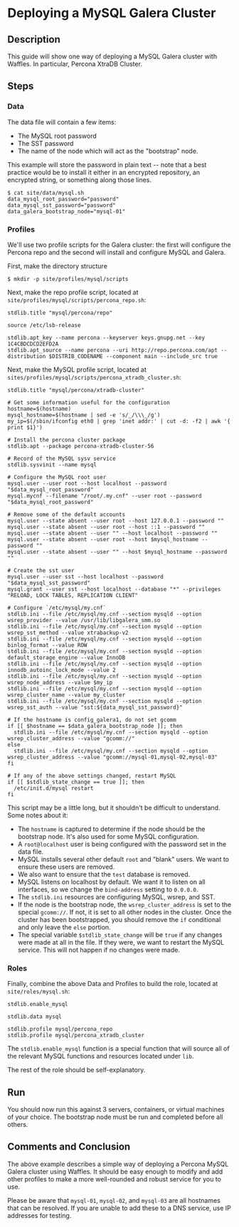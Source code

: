 # Deploying a MySQL Galera Cluster

## Description

This guide will show one way of deploying a MySQL Galera cluster with Waffles. In particular, Percona XtraDB Cluster.

## Steps

### Data

The data file will contain a few items:

* The MySQL root password
* The SST password
* The name of the node which will act as the "bootstrap" node.

This example will store the password in plain text -- note that a best practice would be to install it either in an encrypted repository, an encrypted string, or something along those lines.

```shell
$ cat site/data/mysql.sh
data_mysql_root_password="password"
data_mysql_sst_password="password"
data_galera_bootstrap_node="mysql-01"
```

### Profiles

We'll use two profile scripts for the Galera cluster: the first will configure the Percona repo and the second will install and configure MySQL and Galera.

First, make the directory structure

```shell
$ mkdir -p site/profiles/mysql/scripts
```

Next, make the repo profile script, located at `site/profiles/mysql/scripts/percona_repo.sh`:

```shell
stdlib.title "mysql/percona/repo"

source /etc/lsb-release

stdlib.apt_key --name percona --keyserver keys.gnupg.net --key 1C4CBDCDCD2EFD2A
stdlib.apt_source --name percona --uri http://repo.percona.com/apt --distribution $DISTRIB_CODENAME --component main --include_src true
```

Next, make the MySQL profile script, located at `sites/profiles/mysql/scripts/percona_xtradb_cluster.sh`:

```shell
stdlib.title "mysql/percona/xtradb-cluster"

# Get some information useful for the configuration
hostname=$(hostname)
mysql_hostname=$(hostname | sed -e 's/_/\\\_/g')
my_ip=$(/sbin/ifconfig eth0 | grep 'inet addr:' | cut -d: -f2 | awk '{ print $1}')

# Install the percona cluster package
stdlib.apt --package percona-xtradb-cluster-56

# Record of the MySQL sysv service
stdlib.sysvinit --name mysql

# Configure the MySQL root user
mysql.user --user root --host localhost --password "$data_mysql_root_password"
mysql.mycnf --filename "/root/.my.cnf" --user root --password "$data_mysql_root_password"

# Remove some of the default accounts
mysql.user --state absent --user root --host 127.0.0.1 --password ""
mysql.user --state absent --user root --host ::1 --password ""
mysql.user --state absent --user "" --host localhost --password ""
mysql.user --state absent --user root --host $mysql_hostname --password ""
mysql.user --state absent --user "" --host $mysql_hostname --password ""

# Create the sst user
mysql.user --user sst --host localhost --password "$data_mysql_sst_password"
mysql.grant --user sst --host localhost --database "*" --privileges "RELOAD, LOCK TABLES, REPLICATION CLIENT"

# Configure `/etc/mysql/my.cnf`
stdlib.ini --file /etc/mysql/my.cnf --section mysqld --option wsrep_provider --value /usr/lib/libgalera_smm.so
stdlib.ini --file /etc/mysql/my.cnf --section mysqld --option wsrep_sst_method --value xtrabackup-v2
stdlib.ini --file /etc/mysql/my.cnf --section mysqld --option binlog_format --value ROW
stdlib.ini --file /etc/mysql/my.cnf --section mysqld --option default_storage_engine --value InnoDB
stdlib.ini --file /etc/mysql/my.cnf --section mysqld --option innodb_autoinc_lock_mode --value 2
stdlib.ini --file /etc/mysql/my.cnf --section mysqld --option wsrep_node_address --value $my_ip
stdlib.ini --file /etc/mysql/my.cnf --section mysqld --option wsrep_cluster_name --value my_cluster
stdlib.ini --file /etc/mysql/my.cnf --section mysqld --option wsrep_sst_auth --value "sst:${data_mysql_sst_password}"

# If the hostname is config_galera1, do not set gcomm
if [[ $hostname == $data_galera_bootstrap_node ]]; then
  stdlib.ini --file /etc/mysql/my.cnf --section mysqld --option wsrep_cluster_address --value "gcomm://"
else
  stdlib.ini --file /etc/mysql/my.cnf --section mysqld --option wsrep_cluster_address --value "gcomm://mysql-01,mysql-02,mysql-03"
fi

# If any of the above settings changed, restart MySQL
if [[ $stdlib_state_change == true ]]; then
  /etc/init.d/mysql restart
fi
```

This script may be a little long, but it shouldn't be difficult to understand. Some notes about it:

* The `hostname` is captured to determine if the node should be the bootstrap node. It's also used for some MySQL configuration.
* A `root@localhost` user is being configured with the password set in the data file.
* MySQL installs several other default `root` and "blank" users. We want to ensure these users are removed.
* We also want to ensure that the `test` database is removed.
* MySQL listens on localhost by default. We want it to listen on all interfaces, so we change the `bind-address` setting to `0.0.0.0`.
* The `stdlib.ini` resources are configuring MySQL, wsrep, and SST.
* If the node is the bootstrap node, the `wsrep_cluster_address` is set to the special `gcomm://`. If not, it is set to all other nodes in the cluster. Once the cluster has been bootstrapped, you should remove the `if` conditional and only leave the `else` portion.
* The special variable `$stdlib_state_change` will be `true` if any changes were made at all in the file. If they were, we want to restart the MySQL service. This will not happen if no changes were made.

### Roles

Finally, combine the above Data and Profiles to build the role, located at `site/roles/mysql.sh`:

```shell
stdlib.enable_mysql

stdlib.data mysql

stdlib.profile mysql/percona_repo
stdlib.profile mysql/percona_xtradb_cluster
```

The `stdlib.enable_mysql` function is a special function that will source all of the relevant MySQL functions and resources located under `lib`.

The rest of the role should be self-explanatory.

## Run

You should now run this against 3 servers, containers, or virtual machines of your choice. The bootstrap node must be run and completed before all others.

## Comments and Conclusion

The above example describes a simple way of deploying a Percona MySQL Galera cluster using Waffles. It should be easy enough to modify and add other profiles to make a more well-rounded and robust service for you to use.

Please be aware that `mysql-01`, `mysql-02`, and `mysql-03` are all hostnames that can be resolved. If you are unable to add these to a DNS service, use IP addresses for testing.
